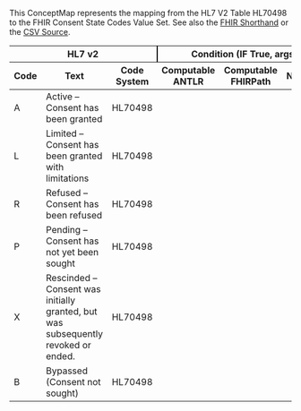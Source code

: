 
This ConceptMap represents the mapping from the HL7 V2 Table HL70498 to the FHIR Consent State Codes Value Set. See also the <a href='https://github.com/HL7/v2-to-fhir/blob/master/tank/Table HL70498 to Consent State Codes.fsh'>FHIR Shorthand</a> or the <a href='https://github.com/HL7/v2-to-fhir/blob/master/mappings/codesystems/HL7 Concept Map_ Consent Status - Sheet1.csv'>CSV Source</a>.
<table class='grid'><thead>
<tr><th colspan='3' style='border-right: 2px solid black;'>HL7 v2</th><th colspan='3' style='border-right: 2px solid black;'>Condition (IF True, args)</th><th colspan='4'>HL7 FHIR</th><th>Comments</th></tr>
<tr><th>Code</th><th>Text</th><th>Code System</th><th>Computable ANTLR</th><th>Computable FHIRPath</th><th>Narrative</th><th>Code</th><th>&#xA0;</th><th>Display</th><th>Code System</th><th>&#xA0;</th></tr></thead>
<tbody>
<tr><td>A</td><td>Active – Consent has been granted</td><td style='border-right: 2px'>HL70498</td><td></td><td></td><td style='border-right: 2px'></td><td>active</td><td></td><td>Active</td><td>http://hl7.org/fhir/consent-state-codes</td><td></td></tr>
<tr><td>L</td><td>Limited – Consent has been granted with limitations</td><td style='border-right: 2px'>HL70498</td><td></td><td></td><td style='border-right: 2px'></td><td>active</td><td></td><td>Active</td><td>http://hl7.org/fhir/consent-state-codes</td><td></td></tr>
<tr><td>R</td><td>Refused – Consent has been refused</td><td style='border-right: 2px'>HL70498</td><td></td><td></td><td style='border-right: 2px'></td><td>rejected</td><td></td><td>Rejected</td><td>http://hl7.org/fhir/consent-state-codes</td><td></td></tr>
<tr><td>P</td><td>Pending – Consent has not yet been sought</td><td style='border-right: 2px'>HL70498</td><td></td><td></td><td style='border-right: 2px'></td><td>proposed</td><td></td><td>Proposed</td><td>http://hl7.org/fhir/consent-state-codes</td><td></td></tr>
<tr><td>X</td><td>Rescinded – Consent was initially granted, but was subsequently revoked or ended.</td><td style='border-right: 2px'>HL70498</td><td></td><td></td><td style='border-right: 2px'></td><td>inactive</td><td></td><td>Inactivated</td><td>http://hl7.org/fhir/consent-state-codes</td><td></td></tr>
<tr><td>B</td><td>Bypassed (Consent not sought)</td><td style='border-right: 2px'>HL70498</td><td></td><td></td><td style='border-right: 2px'></td><td></td><td>??</td><td></td><td></td><td></td></tr>
</tbody></table>
